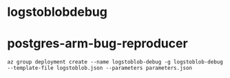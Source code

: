 # logstoblobdebug

# postgres-arm-bug-reproducer

```
az group deployment create --name logstoblob-debug -g logstoblob-debug --template-file logstoblob.json --parameters parameters.json
```
